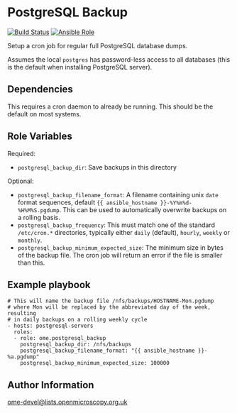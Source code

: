 PostgreSQL Backup
=================

[![Build Status](https://travis-ci.org/ome/ansible-role-postgresql-backup.svg)](https://travis-ci.org/ome/ansible-role-postgresql-backup)
[![Ansible Role](https://img.shields.io/ansible/role/41998.svg)](https://galaxy.ansible.com/ome/postgresql_backup/)

Setup a cron job for regular full PostgreSQL database dumps.

Assumes the local `postgres` has password-less access to all databases (this is the default when installing PostgreSQL server).


Dependencies
------------

This requires a cron daemon to already be running.
This should be the default on most systems.


Role Variables
--------------

Required:
- `postgresql_backup_dir`: Save backups in this directory

Optional:
- `postgresql_backup_filename_format`: A filename containing unix `date` format sequences, default `{{ ansible_hostname }}-%Y%m%d-%H%M%S.pgdump`.
  This can be used to automatically overwrite backups on a rolling basis.
- `postgresql_backup_frequency`: This must match one of the standard `/etc/cron.*` directories, typically either `daily` (default), `hourly`, `weekly` or `monthly`.
- `postgresql_backup_minimum_expected_size`: The minimum size in bytes of the backup file.
  The cron job will return an error if the file is smaller than this.


Example playbook
----------------

    # This will name the backup file /nfs/backups/HOSTNAME-Mon.pgdump
    # where Mon will be replaced by the abbreviated day of the week, resulting
    # in daily backups on a rolling weekly cycle
    - hosts: postgresql-servers
      roles:
      - role: ome.postgresql_backup
        postgresql_backup_dir: /nfs/backups
        postgresql_backup_filename_format: "{{ ansible_hostname }}-%a.pgdump"
        postgresql_backup_minimum_expected_size: 100000


Author Information
------------------

ome-devel@lists.openmicroscopy.org.uk
